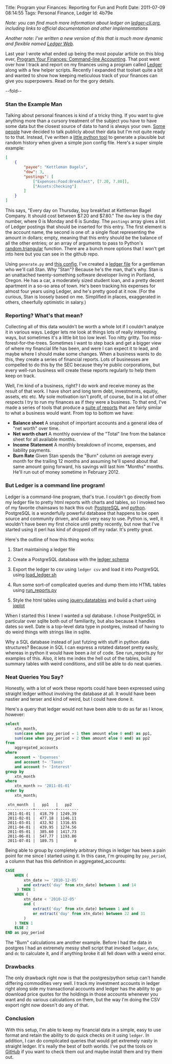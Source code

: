 Title: Program your Finances: Reporting for Fun and Profit
Date:  2011-07-09 08:14:55
Tags:  Personal Finance, Ledger
Id:    4b79e

[Ledger]: http://ledger-cli.org
[getrichslowly]: http://www.getrichslowly.org
[consumerismcommentary]: http://www.consumerismcommentary.com/category/monthly-update/
[ledger-tools]: https://github.com/peterkeen/Ledger-Tools-Demo/
[ledger-tools-generate]: https://github.com/peterkeen/Ledger-Tools-Demo/blob/master/generate.py
[ledger-tools-stan-json]: https://github.com/peterkeen/Ledger-Tools-Demo/blob/master/stan.json
[ledger-tools-stan]: https://github.com/peterkeen/Ledger-Tools-Demo/blob/master/stan.txt
[ledger-tools-run-report]: https://github.com/peterkeen/Ledger-Tools-Demo/blob/master/run_reports.py
[ledger-tools-load]: https://github.com/peterkeen/Ledger-Tools-Demo/blob/master/load_ledger.sh
[ledger-tools-schema]: https://github.com/peterkeen/Ledger-Tools-Demo/blob/master/ledger-schema.sql
[python-random-triangular]: http://docs.python.org/library/random.html#random.triangular
[report-example]: /stan-demo-report.html
[PostgreSQL]: http://www.postgresql.org/
[Python]: http://www.python.org/
[jquery.datatables]: http://www.datatables.net/
[jqplot]: http://www.jqplot.com/

*Note: you can find much more information about ledger on [ledger-cli.org](http://ledger-cli.org), including links to official documentation and other implementations*

*Another note: I've written a new version of this that is much more dynamic and flexible named [Ledger Web](/a-robust-reporting-system-for-ledger).*

Last year I wrote what ended up being the most popular article on this blog ever, [Program Your Finances: Command-line Accounting](/keeping-finances-with-ledger). That post went over how I track and report on my finances using a program called [Ledger](http://www.ledger-cli.org) along with a few helper scripts. Recently I expanded that toolset quite a bit and wanted to show how keeping meticulous track of your finances can give you superpowers. Read on for the gory details.

--fold--

### Stan the Example Man

Talking about personal finances is kind of a tricky thing. If you want to give anything more than a cursory treatment of the subject you have to have some data but the closest source of data to hand is always your own. [Some][getrichslowly] [people][consumerismcommentary] have decided to talk publicly about their data but I'm not quite ready to to that. Instead, I've written a [little python tool][ledger-tools-generate] to generate a plausible but random history when given a simple json config file. Here's a super simple example: 

```json
[
    {
        "payee": "Kettleman Bagels",
        "dow": 3,
        "postings": [
            ["Expenses:Food:Breakfast", [7.20, 7.80]],
            ["Assets:Checking"]
        ]
    }
]
```

This says, "Every day on Thursday, buy breakfast at Kettleman Bagel Company. It should cost between $7.20 and $7.80." The `dow` key is the day number, where 0 is Monday and 6 is Sunday. The `postings` array gives a list of Ledger postings that should be inserted for this entry. The first element is the account name, the second is one of: a single float representing the amount in dollars; empty, meaning that this entry should be the balance of all the other entries; or an array of arguments to pass to Python's [random.triangular][python-random-triangular] function. There are a bunch more options that I won't get into here but you can see in the github repo.

Using `generate.py` and [this config][ledger-tools-stan-json], I've created a [ledger file][ledger-tools-stan] for a gentleman who we'll call Stan. Why "Stan"? Because he's the man, that's why. Stan is an unattached twenty-something software developer living in Portland, Oregon. He has a car, a moderately sized student loan, and a pretty decent apartment in a so-so area of town. He's been tracking his expenses for almost four years using Ledger, and he's pretty good at it now. (For the curious, Stan is loosely based on me. Simplified in places, exaggerated in others, cheerfully optimistic in salary.)

### Reporting? What's that mean?

Collecting all of this data wouldn't be worth a whole lot if I couldn't analyze it in various ways. Ledger lets me look at things lots of really interesting ways, but sometimes it's a little bit too low level. Too nitty gritty. Too miss-forest-for-the-trees. Sometimes I want to step back and get a bigger view of where my financial life has been, and were I can expect it to lead, and maybe where I should make some changes. When a business wants to do this, they create a series of financial reports. Lots of businesses are compelled to do this by the SEC because they're public corporations, but every well-run business will create these reports regularly to help them keep on track.

Well, I'm kind of a business, right? I do work and receive money as the result of that work. I have short and long term debt, investments, equitiy, assets, etc etc. My sole motivation isn't profit, of course, but in a lot of other respects I try to run my finances as if they were a business. To that end, I've made a series of tools that produce a [suite of reports][report-example] that are fairly similar to what a business would want. From top to bottom we have:

- **Balance sheet** A snapshot of important accounts and a general idea of "net worth" over time. 
- **Net worth chart** A monthly overview of the "Total" line from the balance sheet for all available months.
- **Income Statement** A monthly breakdown of income, expenses, and liability payments. 
- **Burn Rate** Given Stan spends the "Burn" column on average every month for the trailing 12 months and assuming he'll spend about that same amount going forward, his savings will last him "Months" months. He'll run out of money sometime in February 2012.

### But Ledger is a command line program!

Ledger is a command-line program, that's true. I couldn't go directly from my ledger file to pretty html reports with charts and tables, so I invoked two of my favorite chainsaws to hack this out: [PostgreSQL][] and [python][]. PostgreSQL is a wonderfully powerful database that happens to be open source and community driven, and also very easy to use. Python is, well, it wouldn't have been my first choice until pretty recently, but now that I've started using it perl has kind of dropped off my radar. It's pretty great.

Here's the outline of how this thing works:
 1. Start maintaining a ledger file
 1. Create a PostgreSQL database with the [ledger schema][ledger-tools-schema]

 1. Export the ledger to csv using `ledger csv` and load it into PostgreSQL using [load_ledger.sh][ledger-tools-load]
 1. Run some sort-of complicated queries and dump them into HTML tables using [run_reports.py][ledger-tools-run-report]
 1. Style the html tables using [jquery.datatables][] and build a chart using [jqplot][] 

When I started this I knew I wanted a sql database. I chose PostgreSQL in particular over sqlite both out of familiarity, but also because it handles dates so well. Date is a top-level data type in postgres, instead of having to do weird things with strings like in sqlite.

Why a SQL database instead of just futzing with stuff in python data structures? Because in SQL I can express a rotated dataset pretty easily, whereas in python it would have been a *lot* of code. See run_reports.py for examples of this. Also, it lets me index the hell out of the tables, build summary tables with weird conditions, and still be able to do neat queries.

### Neat Queries You Say?

Honestly, with a lot of work these reports could have been expressed using straight ledger without involving the database at all. It would have been nastier and terser and kind of weird, but I could have done it.

Here's a query that ledger would not have been able to do as far as I know, however:

```sql
select
    xtn_month,
    sum(case when pay_period = 1 then amount else 0 end) as pp1,
    sum(case when pay_period = 2 then amount else 0 end) as pp2
from
    aggregated_accounts
where
    account ~ 'Expenses'
    and account !~ 'Taxes'
    and account !~ 'Interest'
group by
    xtn_month
where
    xtn_month >= '2011-01-01'
order by
    xtn_month;
```


```text
 xtn_month  |   pp1   |   pp2   
------------+---------+---------
 2011-01-01 |  418.79 | 1249.39
 2011-02-01 |  477.18 | 1146.11
 2011-03-01 |  432.92 | 1316.65
 2011-04-01 |  439.95 | 1274.56
 2011-05-01 |  385.60 | 1417.73
 2011-06-01 |  547.77 | 1193.86
 2011-07-01 |  189.75 |       0
```
    
Being able to group by completely arbitrary things in ledger has been a pain point for me since I started using it. In this case, I'm grouping by `pay_period`, a column that has this definition in aggregated_accounts:

```sql
CASE
    WHEN (
        xtn_date >= '2010-12-05'
        and extract('day' from xtn_date) between 1 and 14
     ) THEN 1
    WHEN (
        xtn_date < '2010-12-05'
        and (
            extract('day' from xtn_date) between 1 and 6
            or extract('day' from xtn_date) between 22 and 31
        )
    ) THEN 1
    ELSE 2
END as pay_period
```
    
The "Burn" calculations are another example. Before I had the data in postgres I had an extremely messy shell script that invoked `ledger`, `date`, and `dc` to calculate it, and if anything broke it all fell down with a weird error.

### Drawbacks

The only drawback right now is that the postgres/python setup can't handle differing commodities very well. I track my investment accounts in ledger right along side my transactional accounts and ledger has the ability to go download price quotes for the holdings in those accounts whenever you want and do various calculations on them, but the way I'm doing the CSV export right now doesn't do any of that.

### Conclusion

With this setup, I'm able to keep my financial data in a simple, easy to use format and retain the ability to do quick checks on it using `ledger`. In addition, I can do compilcated queries that would get extremely nasty in straight ledger. It's really the best of both worlds. I've put the tools on [GitHub][ledger-tools] if you want to check them out and maybe install them and try them out.


